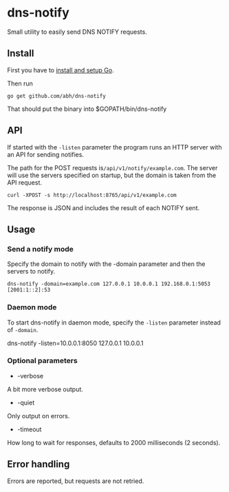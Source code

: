 # dns-notify

Small utility to easily send DNS NOTIFY requests.

## Install

First you have to [install and setup Go](http://golang.org/doc/install).

Then run

	go get github.com/abh/dns-notify

That should put the binary into $GOPATH/bin/dns-notify

## API

If started with the `-listen` parameter the program runs an HTTP server with an API
for sending notifies.

The path for the POST requests is`/api/v1/notify/example.com`. The server will use the
servers specified on startup, but the domain is taken from the API request.

    curl -XPOST -s http://localhost:8765/api/v1/example.com

The response is JSON and includes the result of each NOTIFY sent.

## Usage


### Send a notify mode
 
Specify the domain to notify with the -domain parameter and then the servers to notify.

    dns-notify -domain=example.com 127.0.0.1 10.0.0.1 192.168.0.1:5053 [2001:1::2]:53

### Daemon mode

To start dns-notify in daemon mode, specify the `-listen` parameter
instead of `-domain`.

   dns-notify -listen=10.0.0.1:8050 127.0.0.1 10.0.0.1

### Optional parameters

* -verbose

A bit more verbose output.

* -quiet

Only output on errors.

* -timeout

How long to wait for responses, defaults to 2000 milliseconds (2 seconds).

## Error handling

Errors are reported, but requests are not retried.

